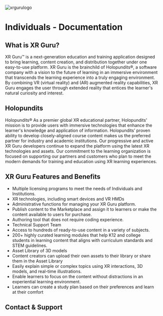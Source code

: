 
![xrgurulogo](https://user-images.githubusercontent.com/105265661/167609928-93d24a7b-88e1-4d63-b7ea-2dd533adb98c.jpg)
# Individuals - Documentation


## What is XR Guru?
XR Guru™ is a next-generation education and training application designed to bring learning, content creation, and distribution together under one easy-to-use platform. XR Guru is the brainchild of Holopundits®, a software company with a vision to the future of learning in an immersive environment that transcends the learning experience into a truly engaging environment. By combining VR (virtual reality) and (AR) augmented reality capabilities, XR Guru engages the user through extended reality that entices the learner's natural curiosity and interest.

## Holopundits
Holopundits® As a premier global XR educational partner, Holopundits' mission is to provide users with immersive technologies that enhance the learner's knowledge and application of information. Holopundits’ proven ability to develop closely-aligned course content makes us the preferred partner for industry and academic institutions. Our progressive and active XR Guru developers continue to expand the platform using the latest XR technologies and assets. Our commitment to the learning organization is focused on supporting our partners and customers who plan to meet the modern demands for training and education using XR learning experiences.

## XR Guru Features and Benefits
  - Multiple licensing programs to meet the needs of Individuals and Institutions.
  - XR technologies, including smart devices and VR HMDs
  - Administrative functions for managing your XR Guru platform.
  - Publish content to the Marketplace and assign it to learners or make the content available to users for purchase.
  - Authoring tool that does not require coding experience.
  - Technical Support Team
  - Access to hundreds of ready-to-use content in a variety of subjects.
  - 200+ highly curated learning modules that help K12 and college students in learning content that aligns with curriculum standards and STEM guidelines.
  - Asset Library of 3D models
  - Content creators can upload their own assets to their library or share them in the Asset Library
  - Easily explain simple or complex topics using XR interactions, 3D models, and real-time illustrations.
  - Enable learners to focus on the content without distractions in an experiential learning environment.
  - Learners can create a study plan based on their preferences and learn at their comfort

 

## Contact & Support
 
 
